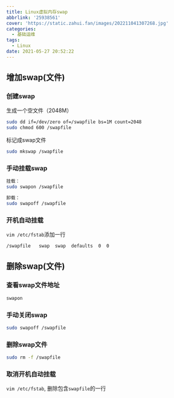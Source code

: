 ```yaml
---
title: Linux虚拟内存swap
abbrlink: '25938561'
cover: 'https://static.zahui.fan/images/202211041307268.jpg'
categories:
  - 基础运维
tags:
  - Linux
date: 2021-05-27 20:52:22
---
```


## 增加swap(文件)

### 创建swap

生成一个空文件（2048M）

```bash
sudo dd if=/dev/zero of=/swapfile bs=1M count=2048
sudo chmod 600 /swapfile
```

标记成swap文件

```bash
sudo mkswap /swapfile
```

### 手动挂载swap

```bash
挂载： 
sudo swapon /swapfile

卸载： 
sudo swapoff /swapfile
```

### 开机自动挂载

`vim /etc/fstab`添加一行

```bash
/swapfile   swap  swap  defaults  0  0
```

## 删除swap(文件)

### 查看swap文件地址

```bash
swapon
```

### 手动关闭swap

```bash
sudo swapoff /swapfile
```

### 删除swap文件

```bash
sudo rm -f /swapfile
```

### 取消开机自动挂载

`vim /etc/fstab`, 删除包含`swapfile`的一行
